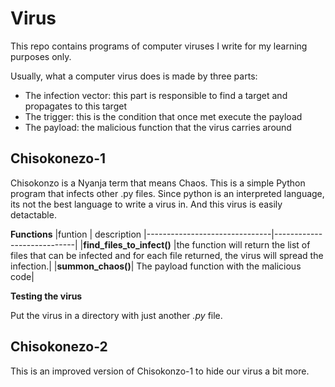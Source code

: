 #  Virus

This repo contains programs of computer viruses I write for my learning purposes only.

Usually, what a computer virus does is made by three parts:

* The infection vector: this part is responsible to find a target and propagates to this target
* The trigger: this is the condition that once met execute the payload
* The payload: the malicious function that the virus carries around


## Chisokonezo-1

Chisokonzo is a Nyanja term that means Chaos. This is a simple Python program that infects other .py files.
Since python is an interpreted language, its not the best language to write a virus in. And this virus is easily detactable.

**Functions**
|funtion			| description
|-------------------------------|----------------------------|
|**find_files_to_infect()** |the function will return the list of files that can be infected and for each file returned, the virus will spread the infection.|
|**summon_chaos()**| The payload function with the malicious code|

**Testing the virus**

Put the virus in a directory with just another _.py_ file.

## Chisokonezo-2

This is an improved version of Chisokonzo-1 to hide our virus a bit more.
